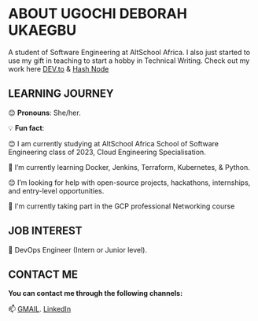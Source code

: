 # ABOUT UGOCHI DEBORAH UKAEGBU

 A student of Software Engineering at AltSchool Africa. I also just started to use my gift in teaching to start a hobby in Technical Writing. Check out my work here [DEV.to](https://dev.to/dhebbythenerd) & 
[Hash Node](https://hashnode.com/@dhebby01)

## LEARNING JOURNEY

😊 **Pronouns**: She/her.

💡 **Fun fact**:    

😊   I am currently studying at AltSchool Africa School of Software Engineering class of 2023, Cloud Engineering Specialisation.

🌱   I’m currently learning Docker, Jenkins, Terraform, Kubernetes, & Python.

😊   I’m looking for help with open-source projects, hackathons, internships, and entry-level opportunities.

🌱   I'm currently taking part in the GCP professional Networking course

 ##  JOB INTEREST 
 💼     DevOps Engineer (Intern or Junior level).
 
 ##  CONTACT ME    
   **You can contact me through the following channels:**
 
 📫  [GMAIL](ugochiukaegbu21@gmail.com).
      [LinkedIn](www.linkedin.com/in/ugochiukaegbu)

<!---
Zenitugo/Zenitugo is a ✨ special ✨ repository because its `README.md` (this file) appears on your GitHub profile.
You can click the Preview link to take a look at your changes.
--->
